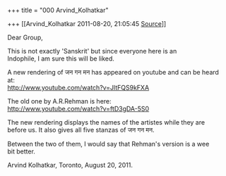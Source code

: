 +++
title = "000 Arvind_Kolhatkar"

+++
[[Arvind_Kolhatkar	2011-08-20, 21:05:45 [Source](https://groups.google.com/g/samskrita/c/kRVuKfBu0o4)]]



Dear Group,  
  
This is not exactly 'Sanskrit' but since everyone here is an  
Indophile, I am sure this will be liked.  
  
A new rendering of जन गन मन has appeared on youtube and can be heard  
at:  
<http://www.youtube.com/watch?v=JltFQS9kFXA>  
  
The old one by A.R.Rehman is here:  
<http://www.youtube.com/watch?v=ftD3gDA-5S0>  
  
The new rendering displays the names of the artistes while they are  
before us. It also gives all five stanzas of जन गन मन.  
  
Between the two of them, I would say that Rehman's version is a wee  
bit better.  
  
Arvind Kolhatkar, Toronto, August 20, 2011.


